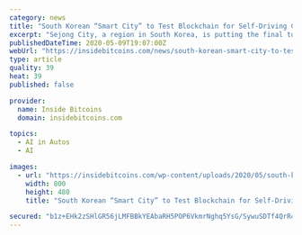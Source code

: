 ```yaml
---
category: news
title: "South Korean “Smart City” to Test Blockchain for Self-Driving Cars"
excerpt: "Sejong City, a region in South Korea, is putting the final touches on testing a new blockchain platform that will help autonomous vehicles."
publishedDateTime: 2020-05-09T19:07:00Z
webUrl: "https://insidebitcoins.com/news/south-korean-smart-city-to-test-blockchain-for-self-driving-cars/259935"
type: article
quality: 39
heat: 39
published: false

provider:
  name: Inside Bitcoins
  domain: insidebitcoins.com

topics:
  - AI in Autos
  - AI

images:
  - url: "https://insidebitcoins.com/wp-content/uploads/2020/05/south-korea-self-driving-car.jpg"
    width: 800
    height: 480
    title: "South Korean “Smart City” to Test Blockchain for Self-Driving Cars"

secured: "b1z+EHk2zSHlGR56jLMFBBkYEAbaRH5POP6VkmrNghq5YsG/SywuSDTf4QrR4dX8dM7mTpvOGJceVAQzlC7kps0QtSS8r3xisZI7gWiE68E3/kgsBj6qzxsesDJKigf397TRiNy/wZQA4fOUT6JWMvK+A3738hGWWZCNtRaTuv6ahcQnJXTn4lbSAaHvWOi6MHHGh6/QuiZUVF76kcCJbCCrX2hpaltH5UQRFvvsaY4NYas92jlmp58ZuopM/w9caPSGWXKv9v9uquIH0LDsZYfFrX1ZkhKhnJotDUJiS5FkpuSALdDV/VvgIxW4OJswhfEIot1UyAHHLLDxPxi72pFBYMIcItpU7m7nWYAo8TfIT09xVfxDBff00CbyvxhJ1Kl+pUcnjtVxBdnQqYfYa6P2nQUTWaA4id5yJ0nHrQyCQuJlYZsfawBiIyUrYdMJJ0Gs7eHb8wQle96dtXKOPRE5QPt7FIp8YnEn7P5hMGg=;g7D4taip1vId5YbLnJhXkg=="
---
```


